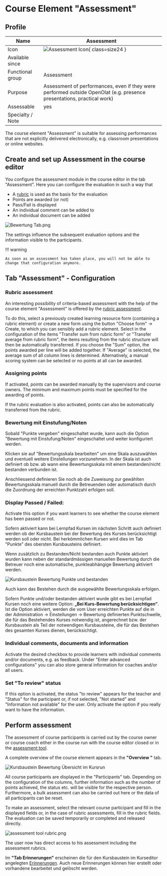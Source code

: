 # Course Element "Assessment"


## Profile

Name | Assessment
---------|----------
Icon | ![Assessment Icon](assets/manual_score.png){ class=size24 }
Available since | 
Functional group | Assessment
Purpose | Assessment of performances, even if they were performed outside OpenOlat (e.g. presence presentations, practical work)
Assessable | yes
Specialty / Note |


The course element "Assessment" is suitable for assessing performances that are not explicitly delivered electronically, e.g. classroom presentations or online websites. 

## Create and set up Assessment in the course editor

You configure the assessment module in the course editor in the tab "Assessment". Here you can configure the evaluation in such a way that

  * A [rubric](../learningresources/Rubric.md) is used as the basis for the evaluation
  * Points are awarded (or not)
  * Pass/Fail is displayed
  * An individual comment can be added to
  * An individual document can be added


![Bewertung Tab.png](assets/KB_Bewertung_Tab_Assessment19_en.jpg)


The settings influence the subsequent evaluation options and the information visible to the participants.

!!! warning

    As soon as an assessment has taken place, you will not be able to change that configuration anymore.

## Tab "Assessment" - Configuration

### Rubric assessment

An interesting possibility of criteria-based assessment with the help of the course element "Assessment" is offered by the [rubric assessment](../learningresources/Forms_in_Rubric_Scoring.md).

To do this, select a previously created learning resource form (containing a rubric element) or create a new form using the button "Choose form" -> Create, to which you can sensibly add a rubric element. Select in the configuration of the items "Transfer sum from rubric form" or "Transfer average from rubric form", the items resulting from the rubric structure will then be automatically transferred. If you choose the "Sum" option, the points awarded per line will be added together. If "Average" is selected, the average sum of all column lines is determined. Alternatively, a manual scoring system can be selected or no points at all can be awarded.

### Assigning points

If activated, points can be awarded manually by the supervisors and course owners. The minimum and maximum points must be specified for the awarding of points. 

If the rubric evaluation is also activated, points can also be automatically transferred from the rubric.

### Bewertung mit Einstufung/Noten

Sobald "Punkte vergeben" eingeschaltet wurde, kann auch die Option "Bewertung mit Einstufung/Noten" eingeschaltet und weiter konfiguriert werden. 

Klicken sie auf "Bewertungsskala bearbeiten" um eine Skala auszuwählen und eventuell weitere Einstellungen vorzunehmen. In der Skala ist auch definiert ob bzw. ab wann eine Bewertungsskala mit einem bestanden/nicht bestanden verbunden ist. 

Anschliessend definieren Sie noch ab die Zuweisung zur gewählten Bewertungsskala manuell durch die Betreuenden oder automatisch durch die Zuordnung der erreichten Punktzahl erfolgen soll. 

### Display Passed / Failed:

Activate this option if you want learners to see whether the course element has been passed or not. 

Sofern aktiviert kann bei Lernpfad Kursen im nächsten Schritt auch definiert werden ob der Kursbaustein bei der Bewertung des Kurses berücksichtigt werden soll oder nicht. Bei herkömmlichen Kursen wird dies im Tab "Punkte" des obersten Kursbausteins definiert. 

Wenn zusätzlich zu Bestanden/Nicht bestanden auch Punkte aktiviert wurden kann neben der standardmässigen manuellen Bewertung durch die Betreuer noch eine automatische, punkteabhängige Bewertung aktiviert werden. 

![Kursbaustein Bewertung Punkte und bestanden](assets/KB_Bewertung_Punkte_bestanden19_en.jpg)

Auch kann das Bestehen durch die ausgewählte Bewertungsskala erfolgen. 

Sofern Punkte und/oder bestanden aktiviert wurde gibt es bei Lernpfad Kursen noch eine weitere Option: **„Bei Kurs-Bewertung berücksichtigen“**.  Ist die Option aktiviert, werden die vom User erreichten Punkte auf die in der Administration -> Einstellungen -> Bewertung definierten Punktschwelle, die für das Bestehendes Kurses notwendig ist, angerechnet bzw. der Kursbaustein als Teil der notwendigen Kursbausteine, die für das Bestehen des gesamten Kurses dienen, berücksichtigt. 

### Individual comments, documents and information

Activate the desired checkbox to provide learners with individual comments and/or documents, e.g. as feedback. Under "Enter advanced configurations" you can also store general information for coaches and/or all users.

### Set "To review" status 
If this option is activated, the status "to review" appears for the teacher and "Status" for the participant or, if not selected, "Not started" and "Information not available" for the user. Only activate the option if you really want to have the information. 

## Perform assessment 

The assessment of course participants is carried out by the course owner or course coach either in the course run with the course editor closed or in the [assessment tool](../learningresources/Assessment_tool_overview.md). 

A complete overview of the course element appears in the **"Overview "** tab. 

![Kursbaustein Bewertung Übersicht im Kursrun](assets/KB_Bewertung_Uebersicht19.png)

All course participants are displayed in the "Participants" tab. Depending on the configuration of the columns, further information such as the number of points achieved, the status etc. will be visible for the respective person. Furthermore, a bulk assessment can also be carried out here or the data of all participants can be reset.
 
To make an assessment, select the relevant course participant and fill in the displayed fields or, in the case of rubric assessments, fill in the rubric fields. The evaluation can be saved temporarily or completed and released directly. 

![assessment tool rubric.png](assets/Rubric_Formular_EN.png)

The user now has direct access to his assessment including the assessment rubrics.

Im **"Tab Erinnerungen"** erscheinen die  für den Kursbaustein im Kurseditor angelegten [Erinnerungen](../learningresources/Course_Reminders.md). Auch neue Erinnerungen können hier erstellt oder vorhandene bearbeitet und gelöscht werden. 